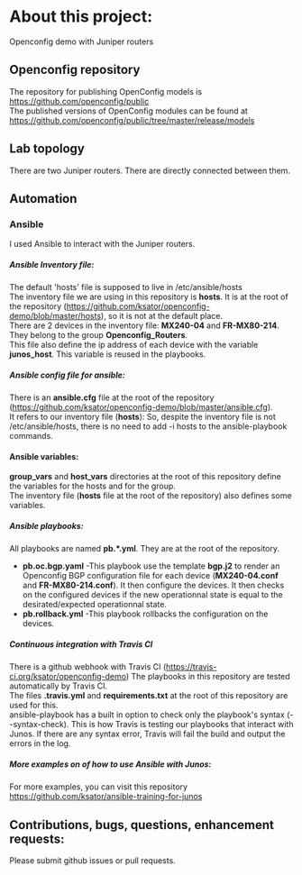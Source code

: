 # About this project:   
Openconfig demo with Juniper routers

## Openconfig repository
The repository for publishing OpenConfig models is https://github.com/openconfig/public   
The published versions of OpenConfig modules can be found at https://github.com/openconfig/public/tree/master/release/models 

## Lab topology
There are two Juniper routers. There are directly connected between them.   

## Automation

### Ansible
I used Ansible to interact with the Juniper routers.

##### Ansible Inventory file:  
The default 'hosts' file is supposed to live in /etc/ansible/hosts  
The inventory file we are using in this repository is **hosts**. It is at the root of the repository (https://github.com/ksator/openconfig-demo/blob/master/hosts), so it is not at the default place.  
There are 2 devices in the inventory file: **MX240-04** and **FR-MX80-214**.  They belong to the group **Openconfig_Routers**.   
This file also define the ip address of each device with the variable **junos_host**. This variable is reused in the playbooks.     

##### Ansible config file for ansible:   
There is an **ansible.cfg** file at the root of the repository (https://github.com/ksator/openconfig-demo/blob/master/ansible.cfg).  
It refers to our inventory file (**hosts**): So, despite the inventory file is not /etc/ansible/hosts, there is no need to add -i hosts to the ansible-playbook commands.  

#### Ansible variables:   
**group_vars** and **host_vars** directories at the root of this repository define the variables for the hosts and for the group.  
The inventory file (**hosts** file at the root of the repository) also defines some variables.   

##### Ansible playbooks:  
All playbooks are named **pb.*.yml**. They are at the root of the repository.    
- **pb.oc.bgp.yaml** -This playbook use the template **bgp.j2** to render an Openconfig BGP configuration file for each device (**MX240-04.conf** and **FR-MX80-214.conf**). It then configure the devices. It then checks on the configured devices if the new operationnal state is equal to the desirated/expected operationnal state.    
- **pb.rollback.yml** -This playbook rollbacks the configuration on the devices.  

##### Continuous integration with Travis CI
There is a github webhook with Travis CI (https://travis-ci.org/ksator/openconfig-demo)
The playbooks in  this repository are tested automatically by Travis CI.  
The files **.travis.yml** and **requirements.txt** at the root of this repository are used for this.  
ansible-playbook has a built in option to check only the playbook's syntax (--syntax-check). This is how Travis is testing our playbooks that interact with Junos. If there are any syntax error, Travis will fail the build and output the errors in the log. 


##### More examples on of how to use Ansible with Junos:   
For more examples, you can visit this repository https://github.com/ksator/ansible-training-for-junos

## Contributions, bugs, questions, enhancement requests:      
Please submit github issues or pull requests.  

